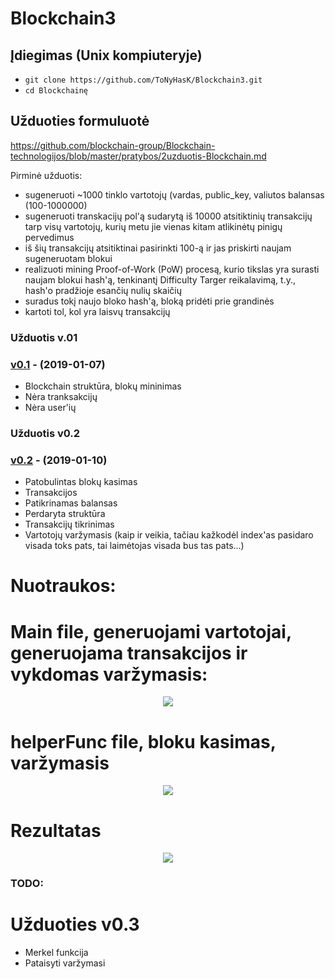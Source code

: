 ﻿# Blockchain3

## Įdiegimas (Unix kompiuteryje) 

- `git clone https://github.com/ToNyHasK/Blockchain3.git`
- `cd Blockchainę`

## Užduoties formuluotė
https://github.com/blockchain-group/Blockchain-technologijos/blob/master/pratybos/2uzduotis-Blockchain.md

Pirminė užduotis:
* sugeneruoti ~1000 tinklo vartotojų (vardas, public_key, valiutos balansas (100-1000000)
* sugeneruoti transkacijų pol'ą sudarytą iš 10000 atsitiktinių transakcijų tarp visų vartotojų, kurių metu jie vienas kitam atlikinėtų pinigų pervedimus
* iš šių transakcijų atsitiktinai pasirinkti 100-ą ir jas priskirti naujam sugeneruotam blokui
* realizuoti mining Proof-of-Work (PoW) procesą, kurio tikslas yra surasti naujam blokui hash'ą, tenkinantį Difficulty Targer reikalavimą, t.y., hash'o pradžioje esančių nulių skaičių
* suradus tokį naujo bloko hash'ą, bloką pridėti prie grandinės
* kartoti tol, kol yra laisvų transakcijų

### Užduotis v.01

### [v0.1](https://github.com/ToNyHasK/Blockchain3/releases/tag/v0.1) - (2019-01-07)

* Blockchain struktūra, blokų mininimas
* Nėra tranksakcijų
* Nėra user'ių



### Užduotis v0.2

### [v0.2](https://github.com/ToNyHasK/Blockchain3/releases/tag/v0.2) - (2019-01-10)

* Patobulintas blokų kasimas
* Transakcijos
* Patikrinamas balansas
* Perdaryta struktūra
* Transakcijų tikrinimas
* Vartotojų varžymasis (kaip ir veikia, tačiau kažkodėl index'as pasidaro visada toks pats, tai laimėtojas visada bus tas pats...)
# Nuotraukos:

# Main file, generuojami vartotojai, generuojama transakcijos ir vykdomas varžymasis:

<p align="center"> 
  <img src='https://github.com/ToNyHasK/Blockchain3/tree/master/assets/pirmas_main.PNG'>
</p>

# helperFunc file, bloku kasimas, varžymasis 

<p align="center"> 
  <img src='https://github.com/ToNyHasK/Blockchain3/tree/master/assets/antras_helper.PNG'>
</p>

# Rezultatas

<p align="center"> 
  <img src='https://github.com/ToNyHasK/Blockchain3/tree/master/assets/winners.PNG'>
</p>

### TODO:

# Užduoties v0.3

* Merkel funkcija
* Pataisyti varžymasi
